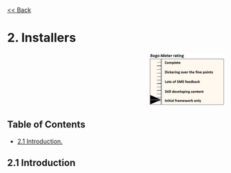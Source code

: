 [<< Back](../../openstack)

# 2. Installers
<p align="right"><img src="../figures/bogo_ifo.png" alt="scope" title="Scope" width="35%"/></p>

## Table of Contents
* [2.1 Introduction.](#2.1)


<a name="2.1"></a>
## 2.1 Introduction


